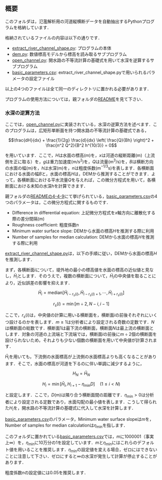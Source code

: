 ## 概要

このフォルダは，氾濫解析用の河道縦横断データを自動抽出するPythonプログラムを格納しています．

格納されているファイルの内容は以下の通りです．

- [extract_river_channel_shape.py](./extract_river_channel_shape.py): プログラムの本体
- [dem.py](./dem.py): 数値標高モデルから標高を読み取るサブプログラム
- [open_channel.py](./open_channel.py): 開水路の不等流計算の基礎式を用いて水深を逆算するサブプログラム
- [basic_parameters.csv](./basic_parameters.csv): extract_river_channel_shape.pyで用いられるパラメータの設定ファイル

以上の4つのファイルは全て同一のディレクトリに置かれる必要があります．

プログラムの使用方法については，親フォルダの[README](../README.md)を見て下さい．

### 水深の逆算方法

ここでは，[open_channel.py](./open_channel.py)に実装されている，水深の逆算方法を述べます．このプログラムは，広矩形単断面を持つ開水路の不等流計算の基礎式である，
```math
\frac{dH}{dx} + \frac{1}{2g} \frac{d}{dx} \left( \frac{Q}{Bh} \right)^2 + \frac{n^2 Q^2}{B^2 h^{10/3}} = 0
```
を用いています．ここで，$`H`$は水面の標高(m)を，$`x`$は河道の縦断距離(m)（上流側を正に取る）を，$`g`$は重力加速度(m/s$`^2`$)を，$`Q`$は流量(m$`^3`$/s)を，$`B`$は横断方向の水面の幅(m)を，$`h`$は水深(m)を，$`n`$は粗度係数(m$`^{-1/3}`$s)を表します．各横断面における水面の幅$`B`$と，水面の標高$`H`$は，DEMから推測することができます．よって，各横断面における平水流量$`Q`$を与えれば，この微分方程式を用いて，各横断面における未知の水深$`h`$を計算できます．

親フォルダの[READMEの4-4-9](../README.md#4-4-9)にて挙げられている，[basic_parameters.csv](./basic_parameters.csv)の4つのパラメータは，この微分方程式に関するものです．

- Difference in differential equation: 上記微分方程式を$`x`$軸方向に離散化する際の差分間隔(m)
- Roughness coefficient: 粗度係数$`n`$
- Minimum water surface slope: DEMから水面の標高$`H`$を推測する際に利用
- Number of samples for median calculation: DEMから水面の標高$`H`$を推測する際に利用

[extract_river_channel_shape.py](./extract_river_channel_shape.py)は，以下の手順に従い，DEMから水面の標高$`H`$を推測します．

まず，各横断面$`i`$について，堤外地の最小の標高値を水面の標高の近似値と見なし，$`\tilde{H}_i`$とします．そのうえで，複数の横断面について，$`\tilde{H}_i`$の中央値を取ることにより，近似誤差の影響を抑えます．
```math
\hat{H}_i = \mathrm{median} \left[ \tilde{H}_{i-r_s(i)}, \tilde{H}_{i-r_s(i)+1}, \cdots, \tilde{H}_{i+r_s(i)} \right]
```
```math
r_s(i) = \min \left[ m \div 2 , N - i, i - 1 \right]
```
ここで，$`r_s(i)`$は，中央値の計算に用いる横断面を，横断面$`i`$の前後それぞれにいくつ設けるのかを表します．$`m \ge 1`$は分析者により設定される奇数の定数です．$`N`$は横断面の総数です．横断面1は最下流の横断面，横断面$`N`$は最上流の横断面とします．対象の河道の上流端と下流端では，横断面$`i`$の前後に$`m \div 2`$個の横断面を設けられないため，それよりも少ない個数の横断面を用いて中央値が計算されます．

$`\hat{H}_i`$を用いても，下流側の水面標高が上流側の水面標高よりも高くなることがあります．そこで，水面の標高が河道を下るのに伴い単調に減少するように，
```math
H_N = \hat{H}_N
```
```math
H_i = \min \left[ \hat{H}_i, H_{i+1} - \eta_\mathrm{min} D \right] \quad (1 \le i < N)
```
と設定します．ここで，$`D`$(m)は隣り合う横断面間の距離です．$`\eta_\mathrm{min}>0`$は分析者により設定される定数であり，水面勾配の最小値を表します．こうして得られた$`H_i`$を，開水路の不等流計算の基礎式に代入して水深を計算します．

[basic_parameters.csv](./basic_parameters.csv)のパラメータ，Minimum water surface slopeは$`m`$を，Number of samples for median calculationは$`\eta_\mathrm{min}`$を指します．

このフォルダに置かれている[basic_parameters.csv](./basic_parameters.csv)では，$`m`$に1000001（事実上∞）を，$`\eta_\mathrm{min}`$に10万分の1を設定しています．$`m`$と$`\eta_\mathrm{min}`$にはこれらのデフォルト値を用いることを推奨します．$`\eta_\mathrm{min}`$の設定値を変える場合，ゼロにはできないことに注意して下さい．ゼロにすると∞の水深が発生して計算が停止することがあります．

粗度係数$`n`$の設定値には0.05を推奨します．
